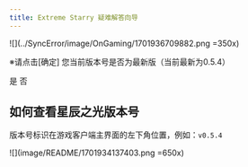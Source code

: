 ```yaml
---
title: Extreme Starry 疑难解答向导
---
```


![](../SyncError/image/OnGaming/1701936709882.png =350x)

※请点击[确定]
您当前版本号是否为最新版（当前最新为0.5.4）

<GuideButton to="/FAQ/Problem/Dialog/FatalError/Yes">是</GuideButton>
<GuideButton to="/FAQ/Problem/Dialog/FatalError/No">否</GuideButton>

## 如何查看星辰之光版本号

版本号标识在游戏客户端主界面的左下角位置，例如：`v0.5.4`

![](image/README/1701934137403.png =650x)
